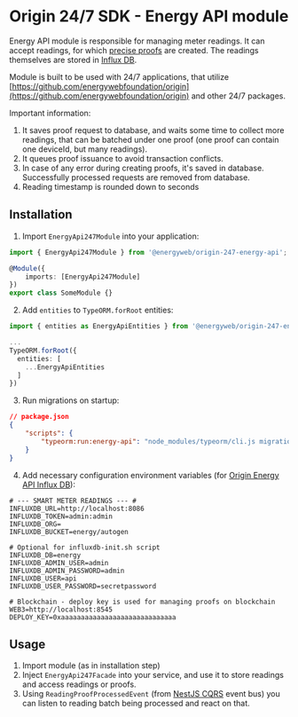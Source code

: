 # Origin 24/7 SDK - Energy API module

Energy API module is responsible for managing meter readings.
It can accept readings, for which [precise proofs](https://github.com/energywebfoundation/precise-proofs) are created.
The readings themselves are stored in [Influx DB](https://github.com/energywebfoundation/energy-api/tree/master/packages/energy-api-influxdb).

Module is built to be used with 24/7 applications, that utilize [https://github.com/energywebfoundation/origin](https://github.com/energywebfoundation/origin) and other 24/7 packages.

Important information:

1. It saves proof request to database, and waits some time to collect more readings,
   that can be batched under one proof (one proof can contain one deviceId, but many readings).
2. It queues proof issuance to avoid transaction conflicts.
3. In case of any error during creating proofs, it's saved in database. Successfully processed requests are removed from database.
4. Reading timestamp is rounded down to seconds

## Installation

1. Import `EnergyApi247Module` into your application:

```ts
import { EnergyApi247Module } from '@energyweb/origin-247-energy-api';

@Module({
    imports: [EnergyApi247Module]
})
export class SomeModule {}
```

2. Add `entities` to `TypeORM.forRoot` entities:

```ts
import { entities as EnergyApiEntities } from '@energyweb/origin-247-energy-api';

...
TypeORM.forRoot({
  entities: [
    ...EnergyApiEntities
  ]
})
```

3. Run migrations on startup:

```json
// package.json
{
    "scripts": {
        "typeorm:run:energy-api": "node_modules/typeorm/cli.js migration:run --config node_modules/@energyweb/origin-247-energy-api/dist/js/ormconfig.js"
    }
}
```

4. Add necessary configuration environment variables (for [Origin Energy API Influx DB](https://github.com/energywebfoundation/energy-api/tree/master/packages/energy-api-influxdb)):

```
# --- SMART METER READINGS --- #
INFLUXDB_URL=http://localhost:8086
INFLUXDB_TOKEN=admin:admin
INFLUXDB_ORG=
INFLUXDB_BUCKET=energy/autogen

# Optional for influxdb-init.sh script
INFLUXDB_DB=energy
INFLUXDB_ADMIN_USER=admin
INFLUXDB_ADMIN_PASSWORD=admin
INFLUXDB_USER=api
INFLUXDB_USER_PASSWORD=secretpassword

# Blockchain - deploy key is used for managing proofs on blockchain
WEB3=http://localhost:8545
DEPLOY_KEY=0xaaaaaaaaaaaaaaaaaaaaaaaaaaaaa
```

## Usage

1. Import module (as in installation step)
2. Inject `EnergyApi247Facade` into your service, and use it to store readings and access readings or proofs.
3. Using `ReadingProofProcessedEvent` (from [NestJS CQRS](https://docs.nestjs.com/recipes/cqrs) event bus) you can listen to reading batch being processed and react on that.
